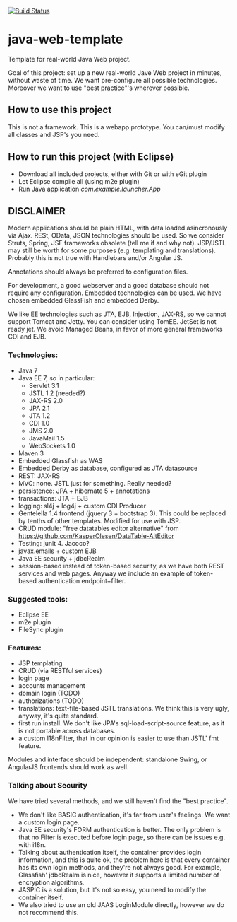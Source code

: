 [![Build Status](https://travis-ci.org/luca-vercelli/java-web-template.svg?branch=master)](https://travis-ci.org/luca-vercelli/java-web-template)

# java-web-template
Template for real-world Java Web project.

Goal of this project: set up a new real-world Jave Web project in minutes, without waste of time.
We want pre-configure all possible technologies.
Moreover we want to use "best practice"'s wherever possible.

## How to use this project
This is not a framework. This is a webapp prototype. You can/must modify all classes and JSP's you need.

## How to run this project (with Eclipse)
* Download all included projects, either with Git or with eGit plugin
* Let Eclipse compile all (using m2e plugin)
* Run Java application *com.example.launcher.App*


## DISCLAIMER
Modern applications should be plain HTML, with data loaded asincronously via Ajax. RESt, OData, JSON technologies should be used.
So we consider Struts, Spring, JSF frameworks obsolete (tell me if and why not).
JSP/JSTL may still be worth for some purposes (e.g. templating and translations). Probably this is not true with Handlebars and/or Angular JS.

Annotations should always be preferred to configuration files.

For development, a good webserver and a good database should not require any configuration. Embedded technologies can be used. We have chosen embedded GlassFish and embedded Derby.

We like EE technologies such as JTA, EJB, Injection, JAX-RS, so we cannot support Tomcat and Jetty. You can consider using TomEE. JetSet is not ready jet. We avoid Managed Beans, in favor of more general frameworks CDI and EJB. 

### Technologies:
* Java 7
* Java EE 7, so in particular:
  * Servlet 3.1
  * JSTL 1.2 (needed?)
  * JAX-RS 2.0
  * JPA 2.1
  * JTA 1.2
  * CDI 1.0
  * JMS 2.0
  * JavaMail 1.5
  * WebSockets 1.0
* Maven 3
* Embedded Glassfish as WAS
* Embedded Derby as database, configured as JTA datasource
* REST: JAX-RS
* MVC: none. JSTL just for something. Really needed?
* persistence: JPA + hibernate 5 + annotations
* transactions: JTA + EJB
* logging: sl4j + log4j + custom CDI Producer
* Gentelella 1.4 frontend (jquery 3 + bootstrap 3). This could be replaced by tenths of other templates. Modified for use with JSP.
* CRUD module: "free datatables editor alternative" from https://github.com/KasperOlesen/DataTable-AltEditor
* Testing: junit 4. Jacoco?
* javax.emails + custom EJB
* Java EE security + jdbcRealm
* session-based instead of token-based security, as we have both REST services and web pages. Anyway we include an example of token-based authentication endpoint+filter.

### Suggested tools:
* Eclipse EE
* m2e plugin
* FileSync plugin

### Features:
* JSP templating
* CRUD (via RESTful services)
* login page
* accounts management
* domain login (TODO)
* authorizations (TODO)
* translations: text-file-based JSTL translations. We think this is very ugly, anyway, it's quite standard.
* first run install. We don't like JPA's sql-load-script-source feature, as it is not portable across databases.
* a custom I18nFilter, that in our opinion is easier to use than JSTL' fmt feature.

Modules and interface should be independent: standalone Swing, or AngularJS frontends should work as well.

### Talking about Security
We have tried several methods, and we still haven't find the "best practice".
* We don't like BASIC authentication, it's far from user's feelings. We want a custom login page.
* Java EE security's FORM authentication is better. The only problem is that no Filter is executed before login page, so
there can be issues e.g. with i18n. 
* Talking about authentication itself, the container provides login information, and this is quite ok,
the problem here is that every container has its own login methods, and they're not always good. For example, Glassfish' jdbcRealm is nice, however it supports a limited number of encryption algorithms.
* JASPIC is a solution, but it's not so easy, you need to modify the container itself. 
* We also tried to use an old JAAS LoginModule directly, however we do not recommend this.
